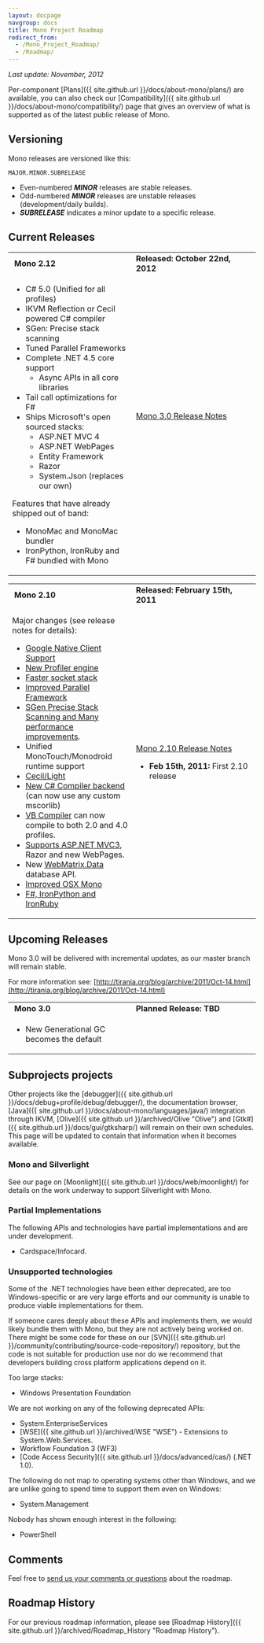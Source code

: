 ```yaml
---
layout: docpage
navgroup: docs
title: Mono Project Roadmap
redirect_from:
  - /Mono_Project_Roadmap/
  - /Roadmap/
---
```


*Last update: November, 2012*

Per-component [Plans]({{ site.github.url }}/docs/about-mono/plans/) are available, you can also check our [Compatibility]({{ site.github.url }}/docs/about-mono/compatibility/) page that gives an overview of what is supported as of the latest public release of Mono.

Versioning
----------

Mono releases are versioned like this:

    MAJOR.MINOR.SUBRELEASE

-   Even-numbered ***MINOR*** releases are stable releases.
-   Odd-numbered ***MINOR*** releases are unstable releases (development/daily builds).
-   ***SUBRELEASE*** indicates a minor update to a specific release.

Current Releases
----------------

<table>
<col width="50%" />
<col width="50%" />
<tbody>
<tr class="odd">
<td align="left"><strong> Mono 2.12</strong></td>
<td align="left"><strong>Released: October 22nd, 2012</strong></td>
</tr>
<tr class="even">
<td align="left"><ul>
<li>C# 5.0 (Unified for all profiles)</li>
<li>IKVM Reflection or Cecil powered C# compiler</li>
<li>SGen: Precise stack scanning</li>
<li>Tuned Parallel Frameworks</li>
<li>Complete .NET 4.5 core support
<ul>
<li>Async APIs in all core libraries</li>
</ul></li>
<li>Tail call optimizations for F#</li>
<li>Ships Microsoft's open sourced stacks:
<ul>
<li>ASP.NET MVC 4</li>
<li>ASP.NET WebPages</li>
<li>Entity Framework</li>
<li>Razor</li>
<li>System.Json (replaces our own)</li>
</ul></li>
</ul>
<p>Features that have already shipped out of band:</p>
<ul>
<li>MonoMac and MonoMac bundler</li>
<li>IronPython, IronRuby and F# bundled with Mono</li>
</ul></td>
<td align="left"><p><a href="{{ site.github.url }}/docs/about-mono/releases/3.0.0/" title="Release Notes Mono 3.0">Mono 3.0 Release Notes</a></p>
<p><br /></p></td>
</tr>
</tbody>
</table>

<table>
<col width="50%" />
<col width="50%" />
<tbody>
<tr class="odd">
<td align="left"><strong> Mono 2.10</strong></td>
<td align="left"><strong>Released: February 15th, 2011</strong></td>
</tr>
<tr class="even">
<td align="left"><p>Major changes (see release notes for details):</p>
<ul>
<li><a href="{{ site.github.url }}/docs/about-mono/releases/2.10.0#google-native-client-support" title="Release Notes Mono 2.10">Google Native Client Support</a></li>
<li><a href="{{ site.github.url }}/docs/about-mono/releases/2.10.0#new-mono-profiler" title="Release Notes Mono 2.10">New Profiler engine</a></li>
<li><a href="{{ site.github.url }}/docs/about-mono/releases/2.10.0#improved-socket-and-async-stack" title="Release Notes Mono 2.10">Faster socket stack</a></li>
<li><a href="{{ site.github.url }}/docs/about-mono/releases/2.10.0#parallel-framework-updates" title="Release Notes Mono 2.10">Improved Parallel Framework</a></li>
<li><a href="{{ site.github.url }}/docs/about-mono/releases/2.10.0#sgen-garbage-collector" title="Release Notes Mono 2.10">SGen Precise Stack Scanning and Many performance improvements</a>.</li>
<li>Unified MonoTouch/Monodroid runtime support</li>
<li><a href="{{ site.github.url }}/docs/about-mono/releases/2.10.0#cecil2flight" title="Release Notes Mono 2.10">Cecil/Light</a></li>
<li><a href="{{ site.github.url }}/docs/about-mono/releases/2.10.0#new-c23-compiler-backend" title="Release Notes Mono 2.10">New C# Compiler backend</a> (can now use any custom mscorlib)</li>
<li><a href="{{ site.github.url }}/docs/about-mono/releases/2.10.0#vb-compiler" title="Release Notes Mono 2.10">VB Compiler</a> can now compile to both 2.0 and 4.0 profiles.</li>
<li><a href="{{ site.github.url }}/docs/about-mono/releases/2.10.0#aspnet-mvc3-support" title="Release Notes Mono 2.10">Supports ASP.NET MVC3</a>, Razor and new WebPages.</li>
<li>New <a href="#webmatrixdata">WebMatrix.Data</a> database API.</li>
<li><a href="{{ site.github.url }}/docs/about-mono/releases/2.10.0#osx-updates" title="Release Notes Mono 2.10">Improved OSX Mono</a></li>
<li><a href="{{ site.github.url }}/docs/about-mono/releases/2.10.0#languages" title="Release Notes Mono 2.10">F#, IronPython and IronRuby</a></li>
</ul></td>
<td align="left"><p><a href="{{ site.github.url }}/docs/about-mono/releases/2.10.0" title="Release Notes Mono 2.10">Mono 2.10 Release Notes</a></p>
<ul>
<li><strong>Feb 15th, 2011:</strong> First 2.10 release</li>
</ul></td>
</tr>
</tbody>
</table>

Upcoming Releases
-----------------

Mono 3.0 will be delivered with incremental updates, as our master branch will remain stable.

For more information see: [http://tirania.org/blog/archive/2011/Oct-14.html](http://tirania.org/blog/archive/2011/Oct-14.html)

<table>
<col width="50%" />
<col width="50%" />
<tbody>
<tr class="odd">
<td align="left"><strong> Mono 3.0</strong></td>
<td align="left"><strong>Planned Release: TBD</strong></td>
</tr>
<tr class="even">
<td align="left"><ul>
<li>New Generational GC becomes the default</li>
</ul></td>
<td align="left"></td>
</tr>
</tbody>
</table>

Subprojects projects
--------------------

Other projects like the [debugger]({{ site.github.url }}/docs/debug+profile/debug/debugger/), the documentation browser, [Java]({{ site.github.url }}/docs/about-mono/languages/java/) integration through IKVM, [Olive]({{ site.github.url }}/archived/Olive "Olive") and [Gtk\#]({{ site.github.url }}/docs/gui/gtksharp/) will remain on their own schedules. This page will be updated to contain that information when it becomes available.

### Mono and Silverlight

See our page on [Moonlight]({{ site.github.url }}/docs/web/moonlight/) for details on the work underway to support Silverlight with Mono.

### Partial Implementations

The following APIs and technologies have partial implementations and are under development.

-   Cardspace/Infocard.

### Unsupported technologies

Some of the .NET technologies have been either deprecated, are too Windows-specific or are very large efforts and our community is unable to produce viable implementations for them.

If someone cares deeply about these APIs and implements them, we would likely bundle them with Mono, but they are not actively being worked on. There might be some code for these on our [SVN]({{ site.github.url }}/community/contributing/source-code-repository/) repository, but the code is not suitable for production use nor do we recommend that developers building cross platform applications depend on it.

Too large stacks:

-   Windows Presentation Foundation

We are not working on any of the following deprecated APIs:

-   System.EnterpriseServices
-   [WSE]({{ site.github.url }}/archived/WSE "WSE") - Extensions to System.Web.Services.
-   Workflow Foundation 3 (WF3)
-   [Code Access Security]({{ site.github.url }}/docs/advanced/cas/) (.NET 1.0).

The following do not map to operating systems other than Windows, and we are unlike going to spend time to support them even on Windows:

-   System.Management

Nobody has shown enough interest in the following:

-   PowerShell

Comments
--------

Feel free to [send us your comments or questions](http://www.go-mono.com/contact/) about the roadmap.

Roadmap History
---------------

For our previous roadmap information, please see [Roadmap History]({{ site.github.url }}/archived/Roadmap_History "Roadmap History").

